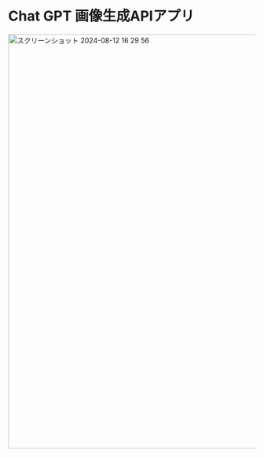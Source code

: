 # Chat GPT 画像生成APIアプリ
<img width="843" alt="スクリーンショット 2024-08-12 16 29 56" src="https://github.com/user-attachments/assets/4acb6eaa-68c7-41b8-acc5-1e052b360bfe">
